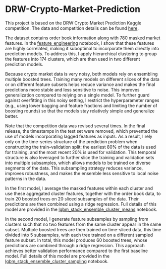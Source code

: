 # DRW-Crypto-Market-Prediction
This project is based on the DRW Crypto Market Prediction Kaggle competition. The data and competition details can be found [here](https://www.kaggle.com/competitions/drw-crypto-market-prediction/overview).

The dataset contains order book information along with 780 masked market features. In the [feature_engineering](https://github.com/mahsa-khoshnama/DRW-Crypto-Market-Prediction/blob/main/code/feature_engineering.ipynb) notebook, I show that these features are highly correlated, making it suboptimal to incorporate them directly into prediction models. To address this, I apply hierarchical clustering to group the features into 174 clusters, which are then used in two different prediction models.

Because crypto market data is very noisy, both models rely on ensembling multiple boosted trees. Training many models on different slices of the data or on different feature subsets helps reduce variance and makes the final predictions more stable and less sensitive to noise. This improves generalization compared to relying on a single model. To further guard against overfitting in this noisy setting, I restrict the hyperparameter ranges (e.g., using lower bagging and feature fractions and limiting the number of boosting rounds) so that the models stay relatively simple and generalize better.

Note that the competition data was revised several times. In the final release, the timestamps in the test set were removed, which prevented the use of models incorporating lagged features as inputs. As a result, I rely only on the time-series structure of the prediction problem when constructing the train–validation split: the earliest 80% of the data is used for training, and the most recent 20% is used for validation. This temporal structure is also leveraged to further slice the training and validation sets into multiple subsamples, which allows models to be trained on diverse segments of the data. This subsampling strategy reduces variance, improves robustness, and makes the ensemble less sensitive to local noise patterns in the data.

In the first model, I average the masked features within each cluster and use these aggregated cluster features, together with the order book data, to train 20 boosted trees on 20 sliced subsamples of the data. Their predictions are then combined using a ridge regression. Full details of this model are provided in the [lgbm_stack_ensemble_cluster_means](https://github.com/mahsa-khoshnama/DRW-Crypto-Market-Prediction/blob/main/code/lgbm_stack_ensemble_cluster_means.ipynb) notebook.

In the second model, I generate feature subsamples by sampling from clusters such that no two features from the same cluster appear in the same subset. Multiple boosted trees are then trained on time-sliced data, this time divided into 5 subsamples, with each tree trained on a different sampled feature subset. In total, this model produces 60 boosted trees, whose predictions are combined through a ridge regression. This approach achieves better validation performance compared to the first baseline model. Full details of this model are provided in the [lgbm_stack_ensemble_cluster_sampling](https://github.com/mahsa-khoshnama/DRW-Crypto-Market-Prediction/blob/main/code/lgbm_stack_ensemble_cluster_sampling.ipynb) notebook.
